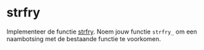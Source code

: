 # strfry

Implementeer de functie [strfry](https://manual.cs50.io/3/strfry). Noem jouw functie `strfry_` om een naambotsing met de bestaande functie te voorkomen.
